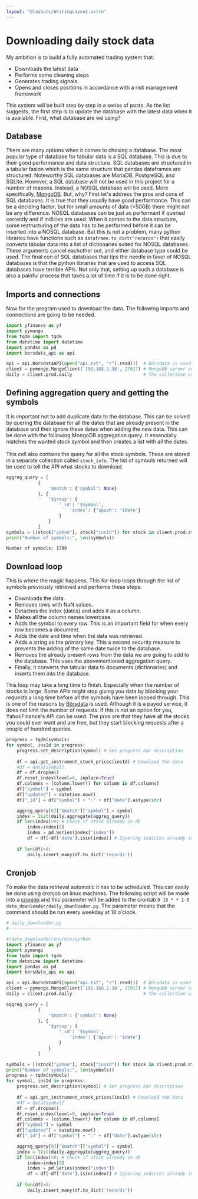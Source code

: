 ```yaml
---
layout: "@layouts/WritingLayout.astro"
---
```


# Downloading daily stock data

My ambition is to build a fully automated trading system that:
- Downloads the latest data
- Performs some cleaning steps
- Generates trading signals
- Opens and closes positions in accordance with a risk management framework

This system will be built step by step in a series of posts. As the list suggests, the first step is to update the database with the latest data when it is available. First, what database are we using?
## Database
There are many options when it comes to chosing a database. The most popular type of database for tabular data is a SQL database. This is due to their good performance and data structure. SQL databases are structured in a tabular fasion which is the same structure that pandas dataframes are structured. Noteworthy SQL databases are MariaDB, PostgreSQL and SQLite. However, a SQL database will not be used in this project for a number of reasons. Instead, a NOSQL database will be used. More specifically, [MongoDB](https://en.wikipedia.org/wiki/MongoDB). But, why? First let's address the pros and cons of SQL databases. It is true that they usually have good performance. This can be a deciding factor, but for small amounts of data (<50GB) there might not be any difference. NOSQL databases can be just as performant if queried correctly and if indicies are used. When it comes to the data structure, some restructuring of the data has to be performed before it can be inserted into a NOSQL database. But this is not a problem, many python libraries have functions such as `dataframe.to_dict("records")` that easily converts tabular data into a list of dictionaries suited for NOSQL databases. These arguments cancel eachother out, and either database type could be used. The final con of SQL databases that tips the needle in favor of NOSQL databases is that the python libraries that are used to access SQL databases have terrible APIs. Not only that, setting up such a database is also a painful process that takes a lot of time if it is to be done right.
## Imports and connections
Now for the program used to download the data. The following imports and connections are going to be needed.


```python
import yfinance as yf
import pymongo
from tqdm import tqdm
from datetime import datetime
import pandas as pd
import borsdata_api as api

api = api.BorsdataAPI(open("api.txt", "r").read())  # Börsdata is used as data source
client = pymongo.MongoClient('192.168.1.38', 27017) # MongoDB server connection
daily = client.prod.daily                           # The collection used to store daily data
```

## Defining aggregation query and getting the symbols
It is important not to add duplicate data to the database. This can be solved by quering the database for all the dates that are already present in the database and then ignore these dates when adding the new data. This can be done with the following MongoDB aggregation query. It essencially matches the wanted stock symbol and then creates a list with all the dates.<br><br>
This cell also contains the query for all the stock symbols. These are stored in a separate collection called `stock_info`. The list of symbols returned will be used to tell the API what stocks to download.


```python
aggreg_query = [
            {
                '$match': {'symbol': None}
            }, {
                '$group': {
                    '_id': '$symbol', 
                        'index': {'$push': '$date'}
                    }
                }
            ]
symbols = [(stock["yahoo"], stock["insId"]) for stock in client.prod.stock_info.find()]
print("Number of symbols:", len(symbols))
```

    Number of symbols: 1780


## Download loop
This is where the magic happens. This for-loop loops through the list of symbols previously retrieved and performs these steps:
- Downloads the data.
- Removes rows with NaN values.
- Detaches the index (dates) and adds it as a column.
- Makes all the column names lowercase.
- Adds the symbol to every row. This is an important field for when every row becomes a document.
- Adds the date and time when the data was retrieved.
- Adds a string as the primary key. This a second security measure to prevents the adding of the same date twice to the database.
- Removes the already present rows from the data we are going to add to the database. This uses the abovementioned aggregation query.
- Finally, it converts the tabular data to documents (dictionaries) and inserts them into the database.

This loop may take a long time to finish. Especially when the number of stocks is large. Some APIs might stop giving you data by blocking your requests a long time before all the symbols have been looped through. This is one of the reasons by [Börsdata](https://borsdata.se/) is used. Although it is a payed service, it does not limit the number of requests. If this is not an option for you, YahooFinance's API can be used. The pros are that they have all the stocks you could ever want and are free, but they start blocking requests after a couple of hundred queries.


```python
progress = tqdm(symbols)
for symbol, insId in progress:
    progress.set_description(symbol) # Set progress bar description
    
    df = api.get_instrument_stock_prices(insId) # Download the data
    #df = data[symbol]
    df = df.dropna()
    df.reset_index(level=0, inplace=True)
    df.columns = [column.lower() for column in df.columns]
    df["symbol"] = symbol
    df["updated"] = datetime.now()
    df["_id"] = df["symbol"] + ":" + df["date"].astype(str)

    aggreg_query[0]["$match"]["symbol"] = symbol
    index = list(daily.aggregate(aggreg_query))
    if len(index)>0: # Check if stock already in db
        index=index[0]
        index = pd.Series(index["index"])
        df = df[~df['date'].isin(index)] # Ignoring indicies already in db
        
    if len(df)>0:
        daily.insert_many(df.to_dict('records'))
```

## Cronjob
To make the data retrieval automatic it has to be scheduled. This can easily be done using cronjob on linux machines. The following script will be made into a [cronjob](https://en.wikipedia.org/wiki/Cron) and this parameter will be added to the crontab `0 18 * * 1-5 data_downloader/daily_downloader.py`. The parameter means that the command should be run every weekday at 18 o'clock.


```python
# daily_downloader.py
#----------------------------------------------------------------------------

#!data_downloader/env/bin/python
import yfinance as yf
import pymongo
from tqdm import tqdm
from datetime import datetime
import pandas as pd
import borsdata_api as api

api = api.BorsdataAPI(open("api.txt", "r").read())  # Börsdata is used as data source
client = pymongo.MongoClient('192.168.1.38', 27017) # MongoDB server connection
daily = client.prod.daily                           # The collection used to store daily data

aggreg_query = [
            {
                '$match': {'symbol': None}
            }, {
                '$group': {
                    '_id': '$symbol', 
                        'index': {'$push': '$date'}
                    }
                }
            ]

symbols = [(stock["yahoo"], stock["insId"]) for stock in client.prod.stock_info.find()]
print("Number of symbols:", len(symbols))
progress = tqdm(symbols)
for symbol, insId in progress:
    progress.set_description(symbol) # Set progress bar description
    
    df = api.get_instrument_stock_prices(insId) # Download the data
    #df = data[symbol]
    df = df.dropna()
    df.reset_index(level=0, inplace=True)
    df.columns = [column.lower() for column in df.columns]
    df["symbol"] = symbol
    df["updated"] = datetime.now()
    df["_id"] = df["symbol"] + ":" + df["date"].astype(str)

    aggreg_query[0]["$match"]["symbol"] = symbol
    index = list(daily.aggregate(aggreg_query))
    if len(index)>0: # Check if stock already in db
        index=index[0]
        index = pd.Series(index["index"])
        df = df[~df['date'].isin(index)] # Ignoring indicies already in db
        
    if len(df)>0:
        daily.insert_many(df.to_dict('records'))
```
